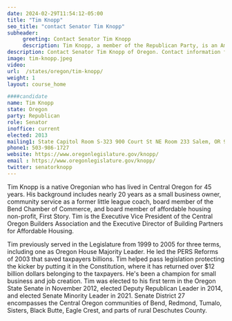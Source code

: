 ```yaml
---
date: 2024-02-29T11:54:12-05:00
title: "Tim Knopp"
seo_title: "contact Senator Tim Knopp"
subheader:
     greeting: Contact Senator Tim Knopp
     description: Tim Knopp, a member of the Republican Party, is an American politician serving in the Oregon State Senate, representing District 27. He assumed office on January 14, 2013.
description: Contact Senator Tim Knopp of Oregon. Contact information for Tim Knopp includes email address, phone number, and mailing address.
image: tim-knopp.jpeg
video:
url:  /states/oregon/tim-knopp/
weight: 1
layout: course_home

####candidate
name: Tim Knopp
state: Oregon
party: Republican
role: Senator
inoffice: current
elected: 2013
mailing1: State Capitol Room S-323 900 Court St NE Room 233 Salem, OR 97301
phone1: 503-986-1727
website: https://www.oregonlegislature.gov/knopp/
email : https://www.oregonlegislature.gov/knopp/
twitter: senatorknopp
---
```


Tim Knopp is a native Oregonian who has lived in Central Oregon for 45 years. His background includes ​nearly 20 years as a small business owner, community service as a former little league coach, board member of the Bend Chamber of Commerce, and board member of affordable housing non-profit, First Story. Tim is the Executive Vice President of the Central Oregon Builders Association and the Executive Director of Building Partners for Affordable Housing.

Tim previously served in the Legislature from 1999 to 2005 for three terms, including one as Oregon House Majority Leader. He led the PERS Reforms of 2003 that saved taxpayers billions. Tim helped pass legislation protecting the kicker by putting it in the Constitution, where it has returned over $12 billion dollars belonging to the taxpayers. He's been a champion for small business and job creation. Tim was elected to his first term in the Oregon State Senate in November 2012, elected Deputy Republican Leader in 2014, and elected Senate Minority Leader in 2021. Senate District 27 encompasses the Central Oregon communities of Bend, Redmond, Tumalo, Sisters, Black Butte, Eagle Crest, and parts of rural Deschutes County.​​
